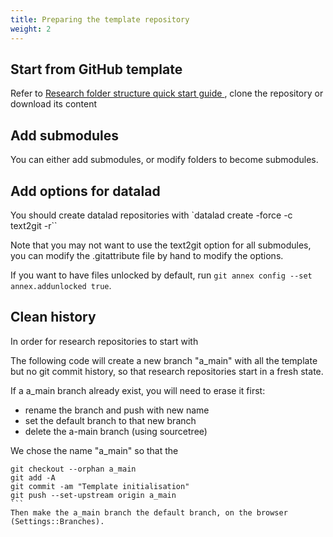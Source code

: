 ```yaml
---
title: Preparing the template repository
weight: 2
---
```


## Start from GitHub template

Refer to [Research folder structure quick start guide ](/standard), clone the repository or download its content

## Add submodules

You can either add submodules, or modify folders to become submodules.


## Add options for datalad

You should create datalad repositories with `datalad create -force -c text2git -r``

Note that you may not want to use the text2git option for all submodules, you can modify the .gitattribute file by hand to modify the options.

If you want to have files unlocked by default, run `git annex config --set  annex.addunlocked true`.


## Clean history

In order for research repositories to start with 

The following code will create a new branch "a_main" with all the template but no git commit history, so that research repositories start in a fresh state. 

If a a_main branch already exist, you will need to erase it first:
- rename the branch and push with new name
- set the default branch to that new branch
- delete the a-main branch (using sourcetree)

We chose the name "a_main" so that the 
````
git checkout --orphan a_main
git add -A
git commit -am "Template initialisation"
git push --set-upstream origin a_main
```
Then make the a_main branch the default branch, on the browser (Settings::Branches).


